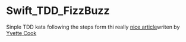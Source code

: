 # Swift_TDD_FizzBuzz

Sinple TDD kata following the steps form thi really [nice article](https://medium.com/@ynzc/getting-started-with-tdd-in-swift-2fab3e07204b)writen by [Yvette Cook](https://github.com/yvettecook)
